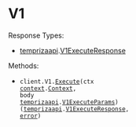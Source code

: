 # V1

Response Types:

- <a href="https://pkg.go.dev/github.com/stainless-sdks/TEMP_riza-api-go">temprizaapi</a>.<a href="https://pkg.go.dev/github.com/stainless-sdks/TEMP_riza-api-go#V1ExecuteResponse">V1ExecuteResponse</a>

Methods:

- <code title="post /v1/execute">client.V1.<a href="https://pkg.go.dev/github.com/stainless-sdks/TEMP_riza-api-go#V1Service.Execute">Execute</a>(ctx <a href="https://pkg.go.dev/context">context</a>.<a href="https://pkg.go.dev/context#Context">Context</a>, body <a href="https://pkg.go.dev/github.com/stainless-sdks/TEMP_riza-api-go">temprizaapi</a>.<a href="https://pkg.go.dev/github.com/stainless-sdks/TEMP_riza-api-go#V1ExecuteParams">V1ExecuteParams</a>) (<a href="https://pkg.go.dev/github.com/stainless-sdks/TEMP_riza-api-go">temprizaapi</a>.<a href="https://pkg.go.dev/github.com/stainless-sdks/TEMP_riza-api-go#V1ExecuteResponse">V1ExecuteResponse</a>, <a href="https://pkg.go.dev/builtin#error">error</a>)</code>
